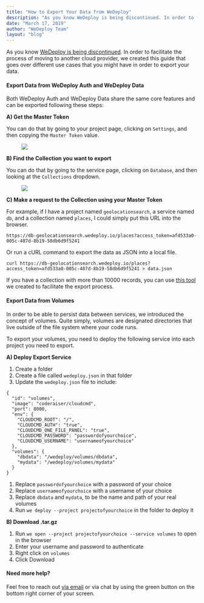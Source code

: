 ```yaml
---
title: "How to Export Your Data from WeDeploy"
description: "As you know WeDeploy is being discontinued. In order to facilitate the process of moving to another cloud provider, we created this guide that goes over different use cases that you might have in order to export your data."
date: "March 17, 2019"
author: "WeDeploy Team"
layout: "blog"
---
```


<article>

As you know [WeDeploy is being discontinued](/blog/discontinuing-wedeploy/). In order to facilitate the process of moving to another cloud provider, we created this guide that goes over different use cases that you might have in order to export your data.

#### Export Data from WeDeploy Auth and WeDeploy Data

Both WeDeploy Auth and WeDeploy Data share the same core features and can be exported following these steps:

**A) Get the Master Token**

You can do that by going to your project page, clicking on `Settings`, and then copying the `Master Token` value.

<figure>
  <img class="blog-img-shadow" src="/images/blog/post-32--1.png">
</figure>

**B) Find the Collection you want to export**

You can do that by going to the service page, clicking on `Database`, and then looking at the `Collections` dropdown.

<figure>
  <img class="blog-img-shadow" src="/images/blog/post-32--2.png">
</figure>

**C) Make a request to the Collection using your Master Token**

For example, if I have a project named `geolocationsearch`, a service named `db`, and a collection named `places`, I could simply put this URL into the browser.

```
https://db-geolocationsearch.wedeploy.io/places?access_token=afd533a0-005c-487d-8b19-58db6d9f5241
```

Or run a cURL command to export the data as JSON into a local file.

```
curl https://db-geolocationsearch.wedeploy.io/places?access_token=afd533a0-005c-487d-8b19-58db6d9f5241 > data.json
```

If you have a collection with more than 10000 records, you can use [this tool](https://github.com/ipeychev/wedeploy-fetch-data) we created to facilitate the export process.

#### Export Data from Volumes

In order to be able to persist data between services, we introduced the concept of volumes. Quite simply, volumes are designated directories that live outside of the file system where your code runs.

To export your volumes, you need to deploy the following service into each project you need to export.

**A) Deploy Export Service**

1. Create a folder
2. Create a file called `wedeploy.json` in that folder
3. Update the `wedeploy.json` file to include:

```application/json
{
  "id": "volumes",
  "image": "coderaiser/cloudcmd",
  "port": 8000,
  "env": {
    "CLOUDCMD_ROOT": "/",
    "CLOUDCMD_AUTH": "true",
    "CLOUDCMD_ONE_FILE_PANEL": "true",
    "CLOUDCMD_PASSWORD": "passwordofyourchoice",
    "CLOUDCMD_USERNAME": "usernameofyourchoice"
  },
  "volumes": {
    "dbdata": "/wedeploy/volumes/dbdata",
    "mydata": "/wedeploy/volumes/mydata"
  }
}
```

1. Replace `passwordofyourchoice` with a password of your choice
2. Replace `usernameofyourchoice` with a username of your choice
3. Replace `dbdata` and `mydata`, to be the name and path of your real volumes
4. Run `we deploy --project projectofyourchoice` in the folder to deploy it

**B) Download .tar.gz**

1. Run `we open --project projectofyourchoice --service volumes` to open in the browser
2. Enter your username and password to authenticate
3. Right click on `volumes`
4. Click Download

#### Need more help?

Feel free to reach out [via email](mailto:ocvh9014@wedeploy-c8529f632b6e.intercom-mail.com
) or via chat by using the green button on the bottom right corner of your screen.

</article>
